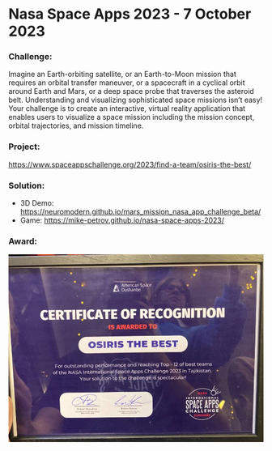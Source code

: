 # Nasa Space Apps 2023 - 7 October 2023

### Challenge:
Imagine an Earth-orbiting satellite, or an Earth-to-Moon mission that requires an orbital transfer maneuver, or a spacecraft in a cyclical orbit around Earth and Mars, or a deep space probe that traverses the asteroid belt. Understanding and visualizing sophisticated space missions isn’t easy! Your challenge is to create an interactive, virtual reality application that enables users to visualize a space mission including the mission concept, orbital trajectories, and mission timeline.

### Project:
https://www.spaceappschallenge.org/2023/find-a-team/osiris-the-best/

### Solution:
- 3D Demo: https://neuromodern.github.io/mars_mission_nasa_app_challenge_beta/
- Game: https://mike-petrov.github.io/nasa-space-apps-2023/

### Award:

![slide](/Nasa%20Space%20Apps%202023%20-%207%20October%202023/diploma.jpeg)